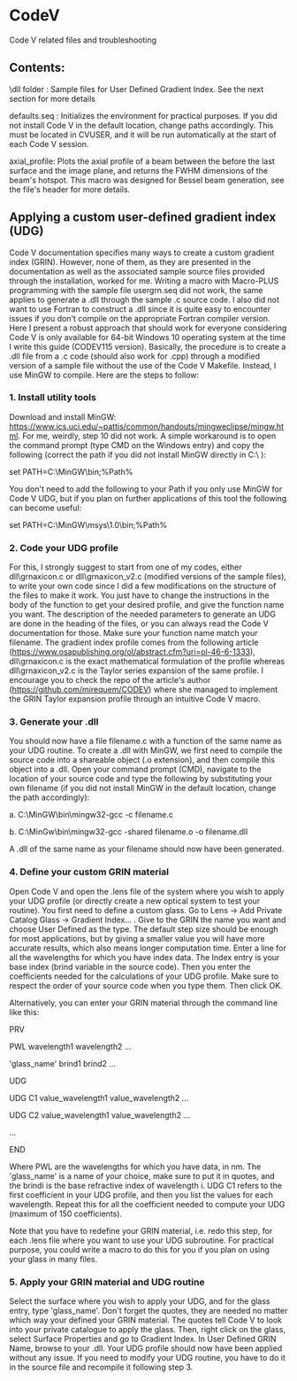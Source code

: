 # CodeV
Code V related files and troubleshooting

## Contents:

\dll folder : Sample files for User Defined Gradient Index. See the next section for more details

defaults.seq : Initializes the environment for practical purposes. If you did not install Code V in the default location, change paths accordingly. This must be located in CVUSER, and it will be run automatically at the start of each Code V session.

axial_profile: Plots the axial profile of a beam between the before the last surface and the image plane, and returns the FWHM dimensions of the beam's hotspot. This macro was designed for Bessel beam generation, see the file's header for more details.


## Applying a custom user-defined gradient index (UDG)

Code V documentation specifies many ways to create a custom gradient index (GRIN). However, none of them, as they are presented in the documentation as well as the associated sample source files provided through the installation, worked for me. Writing a macro with Macro-PLUS programming with the sample file usergrn.seq did not work, the same applies to generate a .dll through the sample .c source code. I also did not want to use Fortran to construct a .dll since it is quite easy to encounter issues if you don't compile on the appropriate Fortran compiler version. Here I present a robust approach that should work for everyone considering Code V is only available for 64-bit Windows 10 operating system at the time I write this guide (CODEV115 version). Basically, the procedure is to create a .dll file from a .c code (should also work for .cpp) through a modified version of a sample file without the use of the Code V Makefile. Instead, I use MinGW to compile. Here are the steps to follow:

### 1. Install utility tools

Download and install MinGW: https://www.ics.uci.edu/~pattis/common/handouts/mingweclipse/mingw.html. For me, weirdly, step 10 did not work. A simple workaround is to open the command prompt (type CMD on the Windows entry) and copy the following (correct the path if you did not install MinGW directly in C:\ ):

  set PATH=C:\MinGW\bin;%Path%
  
You don't need to add the following to your Path if you only use MinGW for Code V UDG, but if you plan on further applications of this tool the following can become useful:
  
  set PATH=C:\MinGW\msys\1.0\bin;%Path%
  
### 2. Code your UDG profile

For this, I strongly suggest to start from one of my codes, either dll\grnaxicon.c or dll\grnaxicon_v2.c (modified versions of the sample files), to write your own code since I did a few modifications on the structure of the files to make it work. You just have to change the instructions in the body of the function to get your desired profile, and give the function name you want. The description of the needed parameters to generate an UDG are done in the heading of the files, or you can always read the Code V documentation for those. Make sure your function name match your filename. The gradient index profile comes from the following article (https://www.osapublishing.org/ol/abstract.cfm?uri=ol-46-6-1333), dll\grnaxicon.c is the exact mathematical formulation of the profile whereas dll\grnaxicon_v2.c is the Taylor series expansion of the same profile. I encourage you to check the repo of the article's author (https://github.com/mirequem/CODEV) where she managed to implement the GRIN Taylor expansion profile through an intuitive Code V macro.

### 3. Generate your .dll

You should now have a file filename.c with a function of the same name as your UDG routine. To create a .dll with MinGW, we first need to compile the source code into a shareable object (.o extension), and then compile this object into a .dll. Open your command prompt (CMD), navigate to the location of your source code and type the following by substituting your own filename (if you did not install MinGW in the default location, change the path accordingly):

  a. C:\MinGW\bin\mingw32-gcc -c filename.c
  
  b. C:\MinGw\bin\mingw32-gcc -shared filename.o -o filename.dll
  
A .dll of the same name as your filename should now have been generated.

### 4. Define your custom GRIN material
 
Open Code V and open the .lens file of the system where you wish to apply your UDG profile (or directly create a new optical system to test your routine). You first need to define a custom glass. Go to Lens -> Add Private Catalog Glass -> Gradient Index... . Give to the GRIN the name you want and choose User Defined as the type. The default step size should be enough for most applications, but by giving a smaller value you will have more accurate results, which also means longer computation time. Enter a line for all the wavelengths for which you have index data. The Index entry is your base index (brind variable in the source code). Then you enter the coefficients needed for the calculations of your UDG profile. Make sure to respect the order of your source code when you type them. Then click OK.

Alternatively, you can enter your GRIN material through the command line like this:

PRV

PWL wavelength1 wavelength2 ...

'glass_name' brind1 brind2 ...

UDG

UDG C1 value_wavelength1 value_wavelength2 ...

UDG C2 value_wavelength1 value_wavelength2 ...

...

END

Where PWL are the wavelengths for which you have data, in nm. The 'glass_name' is a name of your choice, make sure to put it in quotes, and the brindi is the base refractive index of wavelength i. UDG C1 refers to the first coefficient in your UDG profile, and then you list the values for each wavelength. Repeat this for all the coefficient needed to compute your UDG (maximum of 150 coefficients).

Note that you have to redefine your GRIN material, i.e. redo this step, for each .lens file where you want to use your UDG subroutine. For practical purpose, you could write a macro to do this for you if you plan on using your glass in many files.

### 5. Apply your GRIN material and UDG routine

Select the surface where you wish to apply your UDG, and for the glass entry, type 'glass_name'. Don't forget the quotes, they are needed no matter which way your defined your GRIN material. The quotes tell Code V to look into your private catalogue to apply the glass. Then, right click on the glass, select Surface Properties and go to Gradient Index. In User Defined GRIN Name, browse to your .dll. Your UDG profile should now have been applied without any issue. If you need to modify your UDG routine, you have to do it in the source file and recompile it following step 3.
